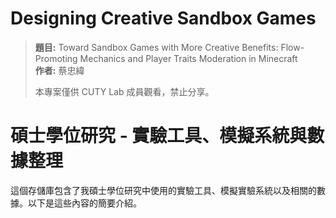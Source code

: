 # Designing Creative Sandbox Games

> **題目:** Toward Sandbox Games with More Creative Benefits: Flow-Promoting Mechanics and Player Traits Moderation in Minecraft  
> **作者:** 蔡忠緯
> 
> 本專案僅供 CUTY Lab 成員觀看，禁止分享。

# 碩士學位研究 - 實驗工具、模擬系統與數據整理

這個存儲庫包含了我碩士學位研究中使用的實驗工具、模擬實驗系統以及相關的數據。以下是這些內容的簡要介紹。
